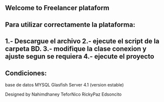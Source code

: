 ## Welcome to Freelancer plataform

Para utilizar correctamente la plataforma:
------------------
1.- Descargue el archivo
2.- ejecute el script de la carpeta BD.
3.- modifique la clase conexion y ajuste segun se requiera 
4.- ejecute el proyecto
-------
Condiciones:
-------------
base de datos MYSQL
Glasfish Server 4.1 (version estable)


Designed by 
Nahimdhaney
TeforNico
RickyPaz
Edsoncito

